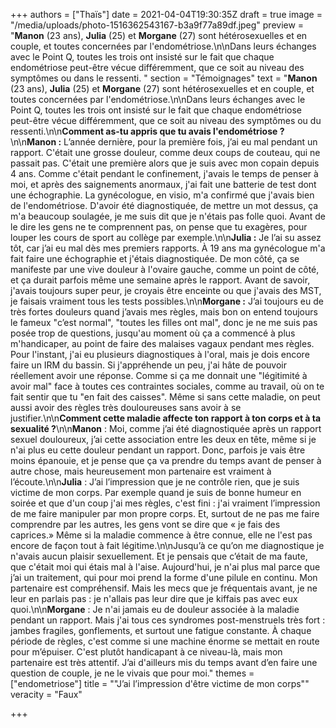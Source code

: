 +++
authors = ["Thaïs"]
date = 2021-04-04T19:30:35Z
draft = true
image = "/media/uploads/photo-1516362543167-b3a9f77a89df.jpeg"
preview = "**Manon** (23 ans), **Julia** (25)  et **Morgane** (27) sont hétérosexuelles et en couple, et toutes concernées par l'endométriose.\n\nDans leurs échanges avec le Point Q, toutes les trois ont insisté sur le fait que chaque endométriose peut-être vécue différemment, que ce soit au niveau des symptômes ou dans le ressenti.  "
section = "Témoignages"
text = "**Manon** (23 ans), **Julia** (25)  et **Morgane** (27) sont hétérosexuelles et en couple, et toutes concernées par l'endométriose.\n\nDans leurs échanges avec le Point Q, toutes les trois ont insisté sur le fait que chaque endométriose peut-être vécue différemment, que ce soit au niveau des symptômes ou du ressenti.\n\n**Comment as-tu appris que tu avais l'endométriose ?**\n\n**Manon :** L’année dernière, pour la première fois,  j’ai eu mal pendant un rapport. C'était une grosse douleur, comme deux coups de couteau, qui ne passait pas. C'était une première alors que je suis avec mon copain depuis 4 ans. Comme c'était pendant le confinement, j'avais le temps de penser à moi, et après des saignements anormaux, j'ai fait une batterie de test dont une échographie. La gynécologue, en visio, m'a confirmé que j'avais bien de l'endométriose. D'avoir été diagnostiquée, de mettre un mot dessus,  ça m'a beaucoup soulagée, je me suis dit que je n'étais pas folle quoi. Avant de le dire les gens ne te comprennent pas, on pense que tu exagères, pour louper les cours de sport au collège par exemple.\n\n**Julia :** Je l’ai su assez tôt, car j’ai eu mal dès mes premiers rapports. À 19 ans ma gynécologue m'a fait faire une échographie et j'étais diagnostiquée. De mon côté, ça se manifeste par une vive douleur à l'ovaire gauche, comme un point de côté, et ça durait parfois même une semaine après le rapport. Avant de savoir, j'avais toujours super peur,  je croyais être enceinte ou que j'avais des MST, je faisais vraiment tous les tests possibles.\n\n**Morgane :** J’ai toujours eu de très fortes douleurs quand j’avais mes règles, mais bon on entend toujours le fameux \"c’est normal\", \"toutes les filles ont mal\", donc je ne me suis pas posée trop de questions, jusqu'au moment où ça a commencé à plus m'handicaper, au point de faire des malaises vagaux pendant mes règles. Pour l'instant, j'ai eu plusieurs diagnostiques à l'oral, mais je dois encore faire un IRM du bassin. Si j'appréhende un peu, j'ai hâte de pouvoir réellement avoir une réponse. Comme si ça me donnait une \"légitimité à avoir mal\" face à toutes ces contraintes sociales,  comme au travail, où on te fait sentir que tu \"en fait des caisses\".  Même si sans cette maladie, on peut aussi avoir des règles très douloureuses sans avoir à se justifier.\n\n**Comment cette maladie affecte ton rapport à ton corps et à ta sexualité ?**\n\n**Manon** : Moi, comme j’ai été diagnostiquée après un rapport sexuel douloureux, j’ai cette association entre les deux en tête, même si je n'ai plus eu cette douleur pendant un rapport. Donc, parfois je vais être moins épanouie,  et je pense que ça va prendre du temps avant de penser à autre chose, mais heureusement mon partenaire est vraiment à l’écoute.\n\n**Julia** : J’ai l’impression que je ne contrôle rien, que je suis victime de mon corps. Par exemple quand je suis de bonne humeur en soirée et que d'un coup j'ai mes règles, c'est fini : j'ai vraiment l’impression de me faire manipuler par mon propre corps. Et, surtout de ne pas me faire comprendre par les autres, les gens vont se dire que « je fais des caprices.»  Même si la maladie commence à être connue, elle ne l'est pas encore de façon tout à fait légitime.\n\nJusqu’à ce qu’on me diagnostique je n'avais aucun plaisir sexuellement. Et je pensais que c’était de ma faute, que c'était moi qui étais mal à l'aise. Aujourd'hui, je n'ai plus mal parce que j’ai un traitement, qui pour moi prend la forme d'une pilule en continu. Mon partenaire est compréhensif. Mais les mecs que je fréquentais avant, je ne leur en parlais pas : je n'allais pas leur dire que je kiffais pas avec eux quoi.\n\n**Morgane** : Je n'ai jamais eu de douleur associée à la maladie pendant un rapport. Mais j'ai tous ces syndromes post-menstruels très fort : jambes fragiles, gonflements, et surtout une fatigue constante.  À chaque période de règles, c'est comme si une machine énorme se mettait en route pour m’épuiser. C'est plutôt handicapant à ce niveau-là, mais mon partenaire est  très attentif. J’ai  d'ailleurs mis du temps avant d’en faire une question de couple, je ne le vivais que pour moi."
themes = ["endometriose"]
title = "\"J’ai l’impression d'être victime de mon corps\""
veracity = "Faux"

+++

